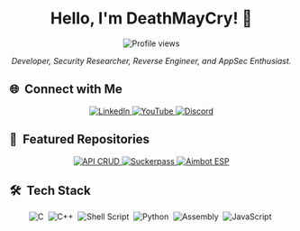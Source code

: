 <h1 align="center">Hello, I'm DeathMayCry! 👾</h1>

<p align="center">
  <img src="https://komarev.com/ghpvc/?username=D3athMayCry&color=yellow" alt="Profile views" />
</p>

<p align="center">
  <em>Developer, Security Researcher, Reverse Engineer, and AppSec Enthusiast.</em>
</p>


## 🌐 &nbsp;Connect with Me

<div align="center">
  <a href="https://www.linkedin.com/in/johnathan-frabetti-hacking/" target="_blank">
    <img src="https://img.shields.io/badge/-LinkedIn-0A66C2?style=for-the-badge&logo=linkedin&logoColor=white" alt="LinkedIn"/>
  </a>
  <a href="https://www.youtube.com/@0xor" target="_blank">
    <img src="https://img.shields.io/badge/-YouTube-FF0000?style=for-the-badge&logo=youtube&logoColor=white" alt="YouTube"/>
  </a>
  <a href="https://discord.com/users/996858314396815420" target="_blank">
    <img src="https://img.shields.io/badge/-Discord-5865F2?style=for-the-badge&logo=discord&logoColor=white" alt="Discord"/>
  </a>
</div>


## 📌 &nbsp;Featured Repositories

<div align="center">
  <a href="https://github.com/D3athMayCry/crud-baltaio" target="_blank">
    <img src="https://img.shields.io/badge/-API%20CRUD-%23000000?style=for-the-badge&logo=github&logoColor=white" alt="API CRUD"/>
  </a>
  <a href="https://github.com/D3athMayCry/Suckerpass" target="_blank">
    <img src="https://img.shields.io/badge/-Suckerpass-%23000000?style=for-the-badge&logo=github&logoColor=white" alt="Suckerpass"/>
  </a>
  <a href="https://github.com/D3athMayCry/AssaultCube-Aimbot" target="_blank">
    <img src="https://img.shields.io/badge/-Aimbot%20ESP-%23000000?style=for-the-badge&logo=github&logoColor=white" alt="Aimbot ESP"/>
  </a>
</div>


## 🛠 &nbsp;Tech Stack

<div align="center">
  <img src="https://img.shields.io/badge/C-%2300599C.svg?style=for-the-badge&logo=c&logoColor=white" alt="C"/>&nbsp;
  <img src="https://img.shields.io/badge/C++-%2300599C.svg?style=for-the-badge&logo=c%2B%2B&logoColor=white" alt="C++"/>&nbsp;
  <img src="https://img.shields.io/badge/Shell_Script-%23121011.svg?style=for-the-badge&logo=gnu-bash&logoColor=white" alt="Shell Script"/>&nbsp;
  <img src="https://img.shields.io/badge/Python-3670A0?style=for-the-badge&logo=python&logoColor=ffdd54" alt="Python"/>&nbsp;
  <img src="https://img.shields.io/badge/Assembly-%23A0A0A0.svg?style=for-the-badge&logo=assemblyscript&logoColor=white" alt="Assembly"/>&nbsp;
  <img src="https://img.shields.io/badge/JavaScript-%23F7DF1E.svg?style=for-the-badge&logo=javascript&logoColor=black" alt="JavaScript"/>&nbsp;
</div>
